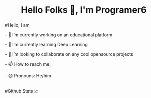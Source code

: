 <h1 align="center">Hello Folks 👋, I'm Programer6</h1>
<h3 align="center"></h3>
#Hello, I am
<br>
<p>- 🔭 I’m currently working on an educational platform</p>
<p>- 🌱 I’m currently learning Deep Learning</p>
<p>- 👯 I’m looking to collaborate on any cool opensource projects</p>
<p>- 📫 How to reach me: </p>
<p>- 😄 Pronouns: He/him</p>
<br>
#Github Stats 📈

